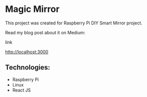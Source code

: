 # Magic Mirror

This project was created for Raspberry Pi DIY Smart Mirror project.

Read my blog post about it on Medium:

link

[http://localhost:3000](http://localhost:3000)

## Technologies:

- Raspberry Pi
- Linux
- React JS
